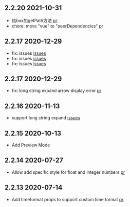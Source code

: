 ## 2.2.20 2021-10-31

- 给box加getPath方法  [pr](https://github.com/chenfengjw163/vue-json-viewer/pull/79)
- chore: move "vue" to "peerDependencies" [pr](https://github.com/chenfengjw163/vue-json-viewer/pull/75)

## 2.2.17 2020-12-29

- fix: issues  [issues](https://github.com/chenfengjw163/vue-json-viewer/issues/64)
- fix: issues  [issues](https://github.com/chenfengjw163/vue-json-viewer/issues/65)
- fix: issues  [issues](https://github.com/chenfengjw163/vue-json-viewer/issues/66)

## 2.2.17 2020-12-29

- fix: long string expand arrow display error  [pr](https://github.com/chenfengjw163/vue-json-viewer/pull/62)

## 2.2.16 2020-11-13

- support long string expand [issues](https://github.com/chenfengjw163/vue-json-viewer/issues/60)

## 2.2.15 2020-10-13

- Add Preview Mode 

## 2.2.14 2020-07-27

- Allow add specific style for float and integer numbers [pr](https://github.com/chenfengjw163/vue-json-viewer/pull/51)


## 2.2.13 2020-07-14

- Add timeformat props to support custom time format [pr](https://github.com/chenfengjw163/vue-json-viewer/pull/48)